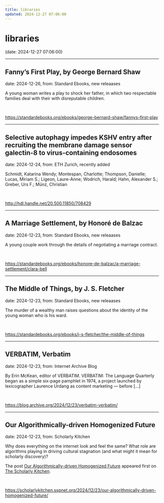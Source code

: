 ```yaml
---
title: libraries
updated: 2024-12-27 07:06:00
---
```


# libraries

(date: 2024-12-27 07:06:00)

---

## Fanny’s First Play, by George Bernard Shaw

date: 2024-12-26, from: Standard Ebooks, new releaases

A young woman writes a play to shock her father, in which two respectable families deal with their with disreputable children. 

<br> 

<https://standardebooks.org/ebooks/george-bernard-shaw/fannys-first-play>

---

## Selective autophagy impedes KSHV entry after recruiting the membrane damage sensor galectin-8 to virus-containing endosomes

date: 2024-12-24, from: ETH Zurich, recently added

Schmidt, Katarina Wendy; Montespan, Charlotte; Thompson, Danielle; Lucas, Miriam S.; Ligeon, Laure-Anne; Wodrich, Harald; Hahn, Alexander S.; Greber, Urs F.; Münz, Christian 

<br> 

<http://hdl.handle.net/20.500.11850/708429>

---

## A Marriage Settlement, by Honoré de Balzac

date: 2024-12-23, from: Standard Ebooks, new releaases

A young couple work through the details of negotiating a marriage contract. 

<br> 

<https://standardebooks.org/ebooks/honore-de-balzac/a-marriage-settlement/clara-bell>

---

## The Middle of Things, by J. S. Fletcher

date: 2024-12-23, from: Standard Ebooks, new releaases

The murder of a wealthy man raises questions about the identity of the young woman who is his ward. 

<br> 

<https://standardebooks.org/ebooks/j-s-fletcher/the-middle-of-things>

---

## VERBATIM, Verbatim

date: 2024-12-23, from: Internet Archive Blog

By Erin McKean, editor of VERBATIM. VERBATIM: The Language Quarterly began as a simple six-page pamphlet in 1974, a project launched by lexicographer Laurence Urdang as content marketing — before [&#8230;] 

<br> 

<https://blog.archive.org/2024/12/23/verbatim-verbatim/>

---

## Our Algorithmically-driven Homogenized Future

date: 2024-12-23, from: Scholarly Kitchen

<p>Why does everything on the internet look and feel the same? What role are algorithms playing in driving cultural stagnation (and what might it mean for scholarly discovery)?</p>
<p>The post <a href="https://scholarlykitchen.sspnet.org/2024/12/23/our-algorithmically-driven-homogenized-future/">Our Algorithmically-driven Homogenized Future</a> appeared first on <a href="https://scholarlykitchen.sspnet.org">The Scholarly Kitchen</a>.</p>
 

<br> 

<https://scholarlykitchen.sspnet.org/2024/12/23/our-algorithmically-driven-homogenized-future/>

